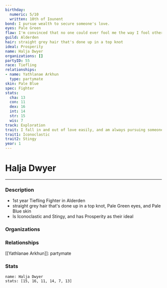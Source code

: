 ```yaml
---
birthday:
  numeric: 5/10
  written: 10th of Iounent
bond: I pursue wealth to secure someone's love.
eyes: Pale Green
flaw: I'm convinced that no one could ever fool me the way I fool others.
guild: Alderden
hair: straight grey hair that's done up in a top knot
ideal: Prosperity
name: Halja Dwyer
organizations: []
partyID: 55
race: Tiefling
relationships:
- name: Yathlanae Arkhun
  type: partymate
skin: Pale Blue
spec: Fighter
stats:
  cha: 13
  con: 11
  dex: 16
  int: 14
  str: 15
  wis: 7
track: Exploration
trait: I fall in and out of love easily, and am always pursuing someone.
trait1: Iconoclastic
trait2: Stingy
year: 1
---
```

# Halja Dwyer
---
### Description
- 1st year Tiefling Fighter in Alderden
- straight grey hair that's done up in a top knot, Pale Green eyes, and Pale Blue skin
- Is Iconoclastic and Stingy, and has Prosperity as their ideal

### Organizations
### Relationships
[[Yathlanae Arkhun]]: partymate
### Stats
```statblock
name: Halja Dwyer
stats: [15, 16, 11, 14, 7, 13]
```